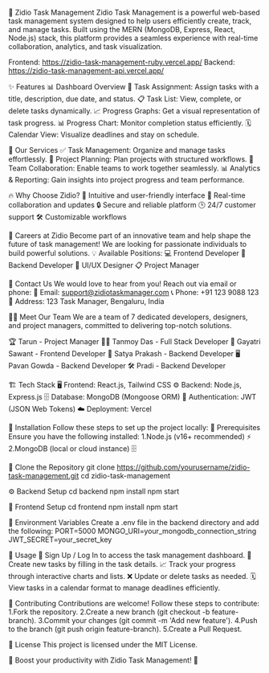 🚀 Zidio Task Management
   Zidio Task Management is a powerful web-based task management system designed to help users efficiently create, track, and manage tasks. Built using the MERN (MongoDB, Express, 
   React, Node.js) stack, this platform provides a seamless experience with real-time collaboration, analytics, and task visualization.
   
   Frontend: https://zidio-task-management-ruby.vercel.app/
   Backend: https://zidio-task-management-api.vercel.app/

✨ Features
  📊 Dashboard Overview
  📝 Task Assignment: Assign tasks with a title, description, due date, and status.
  📋 Task List: View, complete, or delete tasks dynamically.
  📈 Progress Graphs: Get a visual representation of task progress.
  📊 Progress Chart: Monitor completion status efficiently.
  🗓️ Calendar View: Visualize deadlines and stay on schedule.

🔹 Our Services
  ✅ Task Management: Organize and manage tasks effortlessly.
  📌 Project Planning: Plan projects with structured workflows.
  👥 Team Collaboration: Enable teams to work together seamlessly.
  📊 Analytics & Reporting: Gain insights into project progress and team performance.

🔥 Why Choose Zidio?
  🚀 Intuitive and user-friendly interface
  🔄 Real-time collaboration and updates
  🔒 Secure and reliable platform
  🕒 24/7 customer support
  🛠️ Customizable workflows
  
💼 Careers at Zidio
Become part of an innovative team and help shape the future of task management! We are looking for passionate individuals to build powerful solutions.
  💡 Available Positions:
  💻 Frontend Developer
  🔧 Backend Developer
  🎨 UI/UX Designer
  📋 Project Manager

📩 Contact Us
We would love to hear from you! Reach out via email or phone:
  📧 Email: support@zidiotaskmanager.com
  📞 Phone: +91 123 9088 123
  📍 Address: 123 Task Manager, Bengaluru, India

👨‍💻 Meet Our Team
We are a team of 7 dedicated developers, designers, and project managers, committed to delivering top-notch solutions.

  🏆 Tarun - Project Manager
  👨‍💻 Tanmoy Das - Full Stack Developer
  🎨 Gayatri Sawant - Frontend Developer
  🔧 Satya Prakash - Backend Developer
  🖥️ Pavan Gowda - Backend Developer
  🛠️ Pradi - Backend Developer

🏗️ Tech Stack
  🖥️ Frontend: React.js, Tailwind CSS
  ⚙️ Backend: Node.js, Express.js
  🗄️ Database: MongoDB (Mongoose ORM)
  🔑 Authentication: JWT (JSON Web Tokens)
  ☁️ Deployment: Vercel 
  
🔧 Installation
Follow these steps to set up the project locally:
  📌 Prerequisites
  Ensure you have the following installed:
  1.Node.js (v16+ recommended) ⚡
  2.MongoDB (local or cloud instance) 🗄️
 
🔄 Clone the Repository
   git clone https://github.com/yourusername/zidio-task-management.git
   cd zidio-task-management

⚙️ Backend Setup
   cd backend
   npm install
   npm start

🎨 Frontend Setup
   cd frontend
   npm install
   npm start

🔑 Environment Variables
   Create a .env file in the backend directory and add the following:
   PORT=5000
   MONGO_URI=your_mongodb_connection_string
   JWT_SECRET=your_secret_key

🎯 Usage
   🔐 Sign Up / Log In to access the task management dashboard.
   📝 Create new tasks by filling in the task details.
   📈 Track your progress through interactive charts and lists.
   ❌ Update or delete tasks as needed.
   🗓️ View tasks in a calendar format to manage deadlines efficiently.

🤝 Contributing
  Contributions are welcome! Follow these steps to contribute:
   1.Fork the repository.
   2.Create a new branch (git checkout -b feature-branch).
   3.Commit your changes (git commit -m 'Add new feature').
   4.Push to the branch (git push origin feature-branch).
   5.Create a Pull Request.

📜 License
This project is licensed under the MIT License.

🚀 Boost your productivity with Zidio Task Management! 🚀
